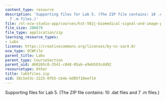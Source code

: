 ```yaml
---
content_type: resource
description: 'Supporting files for Lab 5. (The ZIP file contains: 10 .dat files and
  7 .m files.)'
file: /ol-ocw-studio-app/courses/hst-582j-biomedical-signal-and-image-processing-spring-2007/38c5e53c22250fb5cb4ebd85f10eef14_lab5files.zip
file_size: 200679
file_type: application/zip
learning_resource_types:
- Labs
license: https://creativecommons.org/licenses/by-nc-sa/4.0/
ocw_type: OCWFile
parent_title: Labs
parent_type: CourseSection
parent_uid: d60265c0-3541-c848-05ab-e9eb593cdd92
resourcetype: Other
title: lab5files.zip
uid: 38c5e53c-2225-0fb5-cb4e-bd85f10eef14
---
```

Supporting files for Lab 5. (The ZIP file contains: 10 .dat files and 7 .m files.)